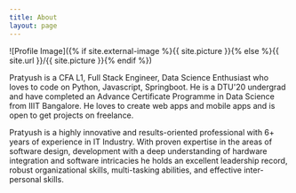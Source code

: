```yaml
---
title: About
layout: page
---
```

![Profile Image]({% if site.external-image %}{{ site.picture }}{% else %}{{ site.url }}/{{ site.picture }}{% endif %})

<p>
Pratyush is a CFA L1, Full Stack Engineer, Data Science Enthusiast who loves to code on Python, Javascript, Springboot. He is a DTU'20 undergrad and have completed an Advance Certificate Programme in Data Science from IIIT Bangalore. He loves to create web apps and mobile apps and is open to get projects on freelance.
</p>

<p>
Pratyush is a highly innovative and results-oriented professional with 6+ years of experience in IT Industry. With proven expertise in the areas of software design, development with a deep understanding of hardware integration and software intricacies he holds an excellent leadership record, robust organizational skills, multi-tasking abilities, and effective inter-personal skills.  
</p>